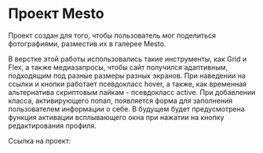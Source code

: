 # Проект Mesto
Проект создан для того, чтобы пользователь мог поделиться фотографиями, разместив их в галерее Mesto.

В верстке этой работы использовались такие инструменты, как Grid и Flex, а также медиазапросы, чтобы сайт получился адаптивным, подходящим под разные размеры разных экранов. При наведении на ссылки и кнопки работает псевдокласс hover, а также, как временная альтернатива скриптовым лайкам - псевдокласс active. При добавлении класса, активирующего попап, появляется форма для заполнения пользователем информации о себе. В будущем будет предусмотрена функция активации всплывающего окна при нажатии на кнопку редактирования профиля.

Ссылка на проект: 